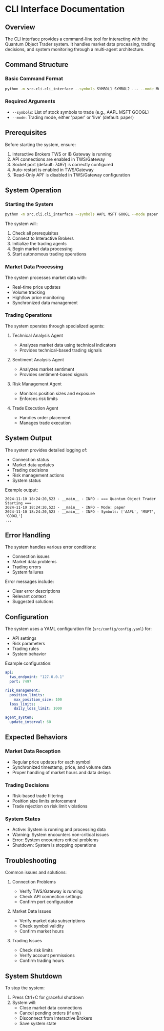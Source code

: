 # CLI Interface Documentation

## Overview

The CLI interface provides a command-line tool for interacting with the Quantum Object Trader system. It handles market data processing, trading decisions, and system monitoring through a multi-agent architecture.

## Command Structure

### Basic Command Format

```bash
python -m src.cli.cli_interface --symbols SYMBOL1 SYMBOL2 ... --mode MODE
```

### Required Arguments

- `--symbols`: List of stock symbols to trade (e.g., AAPL MSFT GOOGL)
- `--mode`: Trading mode, either 'paper' or 'live' (default: paper)

## Prerequisites

Before starting the system, ensure:

1. Interactive Brokers TWS or IB Gateway is running
2. API connections are enabled in TWS/Gateway
3. Socket port (default: 7497) is correctly configured
4. Auto-restart is enabled in TWS/Gateway
5. 'Read-Only API' is disabled in TWS/Gateway configuration

## System Operation

### Starting the System

```bash
python -m src.cli.cli_interface --symbols AAPL MSFT GOOGL --mode paper
```

The system will:

1. Check all prerequisites
2. Connect to Interactive Brokers
3. Initialize the trading agents
4. Begin market data processing
5. Start autonomous trading operations

### Market Data Processing

The system processes market data with:

- Real-time price updates
- Volume tracking
- High/low price monitoring
- Synchronized data management

### Trading Operations

The system operates through specialized agents:

1. Technical Analysis Agent
    - Analyzes market data using technical indicators
    - Provides technical-based trading signals

2. Sentiment Analysis Agent
    - Analyzes market sentiment
    - Provides sentiment-based signals

3. Risk Management Agent
    - Monitors position sizes and exposure
    - Enforces risk limits

4. Trade Execution Agent
    - Handles order placement
    - Manages trade execution

## System Output

The system provides detailed logging of:

- Connection status
- Market data updates
- Trading decisions
- Risk management actions
- System status

Example output:

```log
2024-11-10 18:24:20,523 - __main__ - INFO - === Quantum Object Trader Starting ===
2024-11-10 18:24:20,523 - __main__ - INFO - Mode: paper
2024-11-10 18:24:20,523 - __main__ - INFO - Symbols: ['AAPL', 'MSFT', 'GOOGL']
...
```

## Error Handling

The system handles various error conditions:

- Connection issues
- Market data problems
- Trading errors
- System failures

Error messages include:

- Clear error descriptions
- Relevant context
- Suggested solutions

## Configuration

The system uses a YAML configuration file (`src/config/config.yaml`) for:

- API settings
- Risk parameters
- Trading rules
- System behavior

Example configuration:

```yaml
api:
  tws_endpoint: "127.0.0.1"
  port: 7497

risk_management:
  position_limits:
    max_position_size: 100
  loss_limits:
    daily_loss_limit: 1000

agent_system:
  update_interval: 60
```

## Expected Behaviors

### Market Data Reception

- Regular price updates for each symbol
- Synchronized timestamp, price, and volume data
- Proper handling of market hours and data delays

### Trading Decisions

- Risk-based trade filtering
- Position size limits enforcement
- Trade rejection on risk limit violations

### System States

- Active: System is running and processing data
- Warning: System encounters non-critical issues
- Error: System encounters critical problems
- Shutdown: System is stopping operations

## Troubleshooting

Common issues and solutions:

1. Connection Problems
    - Verify TWS/Gateway is running
    - Check API connection settings
    - Confirm port configuration

2. Market Data Issues
    - Verify market data subscriptions
    - Check symbol validity
    - Confirm market hours

3. Trading Issues
    - Check risk limits
    - Verify account permissions
    - Confirm trading hours

## System Shutdown

To stop the system:

1. Press Ctrl+C for graceful shutdown
2. System will:
    - Close market data connections
    - Cancel pending orders (if any)
    - Disconnect from Interactive Brokers
    - Save system state
